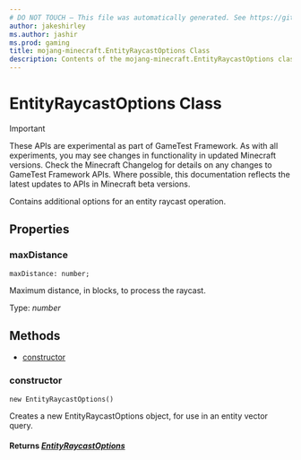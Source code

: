 ```yaml
---
# DO NOT TOUCH — This file was automatically generated. See https://github.com/Mojang/MinecraftScriptingApiDocsGenerator to modify descriptions, examples, etc.
author: jakeshirley
ms.author: jashir
ms.prod: gaming
title: mojang-minecraft.EntityRaycastOptions Class
description: Contents of the mojang-minecraft.EntityRaycastOptions class.
---
```

# EntityRaycastOptions Class
>[!IMPORTANT]
>These APIs are experimental as part of GameTest Framework. As with all experiments, you may see changes in functionality in updated Minecraft versions. Check the Minecraft Changelog for details on any changes to GameTest Framework APIs. Where possible, this documentation reflects the latest updates to APIs in Minecraft beta versions.

Contains additional options for an entity raycast operation.

## Properties
### **maxDistance**
`maxDistance: number;`

Maximum distance, in blocks, to process the raycast.

Type: *number*



## Methods
- [constructor](#constructor)
  
### **constructor**
`
new EntityRaycastOptions()
`

Creates a new EntityRaycastOptions object, for use in an entity vector query.

#### **Returns** [*EntityRaycastOptions*](EntityRaycastOptions.md)



